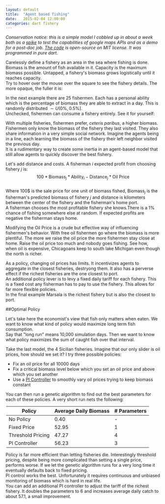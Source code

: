 ```yaml
---
layout: default
title:  "Agent based fishing"
date:   2015-02-04 12:00:00
categories: dart fishery
--- 
```


*Conservation notice: this is a simple model I cobbled up in about a week both as a [spike](http://www.scaledagileframework.com/spikes/) to test the capabilities of google maps APIs and as a demo for a post-doc job. [The code](https://github.com/CarrKnight/FisheriesTest) is open-source on MIT license. It was programmed in pure dart.*

Carelessly define a fishery as an area in the sea where fishing is done.  
Biomass is the amount of fish available in it. Capacity is the maximum biomass possible. Untapped, a fishery's biomass grows logistically until it reaches capacity.  
Try to hover over the mouse over the square to see the fishery details. The more opaque, the fuller it is:

<div class="sim" id="lonely"> </div>

In the next example there are 25 fishermen. Each has a personal ability which is the percentage of biomass they are able to extract in a day. This is randomly distributed $\sim U(0\%,0.5\%]$.  
Unchecked, fishermen can consume a fishery entirely. See it for yourself:

<div class="sim" id="overfishing"> </div>

With multiple fisheries, fishermen prefer, *ceteris paribus*, a higher biomass. Fishermen only know the biomass of the fishery they last visited. They also share information in a very simple social network. Imagine the agents being in a line, each learning the biomass of the fishery their left neighbor visited the previous day.  
It is a rudimentary way to create some inertia in an agent-based model that still allow agents to quickly discover the best fishery.

<div class="sim" id="richest"> </div>

Let's add distance and costs. A fisherman $i$ expected profit from choosing fishery $j$ is:  
$$100 * \text{Biomass}_j * \text{Ability}_i - \text{Distance}_j * \text{Oil Price}$$   
Where 100<span>$ </span> is the sale price for one unit of biomass fished, $\text{Biomass}_j$ is the fisherman's predicted biomass of fishery $j$ and distance is kilometers between the center of the fishery and the fisherman's home port.  
A fisherman chooses the most profitable fishery she knows.There is a 1% chance of fishing somewhere else at random. If expected profits are negative the fisherman stays home.

Modifying the $\text{Oil Price}$ is  a crude but effective way of influencing fishermen's behavior. With free oil  fishermen go where the biomass is more plentiful. The more we raise the oil price the more fishermen stay close at home. Raise the oil price too much and nobody goes fishing.  See how, when oil is expensive,  Chicagoans keep to south  lake Michigan even though the north  is richer.

<div class="sim" id="gaspolicy"> </div>

As a policy, changing oil prices has limits. It incentivizes agents to aggregate in the closest fisheries, destryong them. It also has a perverse effect if the richest fisheries are the one closest to port.  
An additional policy lever is to levy a fixed daily tariff for each fishery. This is a fixed cost any fisherman has to pay to use the fishery. This allows for far more flexible policies.  
In the final example Marsala is the richest fishery but is also the closest to port.
 
<div class="sim" id="final"> </div>

##Optimal Policy

Let's take here the economist's view that fish only matters when eaten. We want to know what kind of policy would maximize long term fish consumption.  
Say that "long run" means 10,000 simulation days. Then we want to know what policy maximizes the sum of caught fish over that interval.  

Take the last model, the 4 Sicilian fisheries. Imagine that our only slider is oil prices, how should we set it?
I try three possible policies:

* Fix an oil price for all 10000 days
* Fix a critical biomass level below which you set an oil price and above which you set another
* Use a [PI Controller](http://en.wikipedia.org/wiki/PID_controller) to smoothly vary oil prices trying to keep biomass constant

You can then run a genetic algorithm to find out the best parameters for each of these policies. A very short run nets the following:

<table class="pure-table pure-table-striped"  style="margin:0px auto; width:500px">
  <thead>
  <tr>
    <th>Policy</th>
    <th>Average Daily Biomass</th> 
    <th># Parameters</th>
  </tr>
      </thead>
    <tbody>

  <tr>
    <td>No Policy</td>
    <td> 0.40</td> 
    <td>-</td>
  </tr>
    <tr>
    <td> Fixed Price</td>
    <td> 52.95</td> 
    <td>1</td>
  </tr>
      <tr>
    <td> Threshold Pricing</td>
    <td>  47.27</td> 
    <td> 4</td>
  </tr>
<tr>
    <td> PI Controller</td>
    <td>  56.23</td> 
    <td> 3</td>
  </tr>
      </tbody>

</table>

Policy is far more efficient than letting fisheries die. Interestingly threshold pricing, despite being more complicated than setting a single price, performs worse. If we let the genetic algorithm runs for a very long time it eventually defaults back to fixed pricing.  
PI control works the best. Unfortunately it requires continuous and unbiased monitoring of biomass which is hard in real life.  
You can add an additional PI controller to adjust the tariff of the richest fishery. It doubles the parameters to 6 and increases average daily catch to about 57.1, a small improvement.




<script src="http://maps.googleapis.com/maps/api/js?sensor=false"></script>
<script type="application/dart" src="{{ site.baseurl }}/assets/fishery/main.dart"></script>
<script src="{{ site.baseurl }}/assets/fishery/packages/browser/dart.js"></script>
